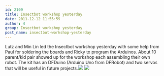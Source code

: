 ```yaml
---
id: 2109
title: Insectbot workshop yesterday
date: 2011-12-12 11:55:59
author: 4
group: Insectbot workshop yesterday
post_name: insectbot-workshop-yesterday
---
```


Lutz and Min Lin led the Insectbot workshop yesterday with some help from Paul for soldering the boards and Ricky to program the Arduinos. About 10 parent/kid pair showed up for the workshop each assembling their own robot. The kit has an DFDuino (Arduino Uno from DFRobot) and two servos that will be useful in future projects.![](http://xinchejian.com/wp-content/uploads/2011/12/IMG_0318-300x225.jpg) ![](http://xinchejian.com/wp-content/uploads/2011/12/IMG_0319-300x225.jpg)